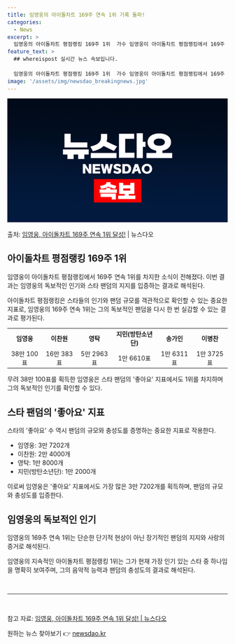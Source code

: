```yaml
---
title: 임영웅의 아이돌차트 169주 연속 1위 기록 돌파!
categories:
  - News
excerpt: >
  임영웅의 아이돌차트 평점랭킹 169주 1위  가수 임영웅이 아이돌차트 평점랭킹에서 169주 연속 1위를 기록…
feature_text: >
  ## whereispost 실시간 뉴스 속보입니다.

  임영웅의 아이돌차트 평점랭킹 169주 1위  가수 임영웅이 아이돌차트 평점랭킹에서 169주 연속 1위를 기록…
image: '/assets/img/newsdao_breakingnews.jpg'
---
```


![뉴스다오 속보](/assets/img/newsdao_breakingnews.jpg)

<p>출처: <a href="https://newsdao.kr/4410" rel="dofollow">임영웅, 아이돌차트 169주 연속 1위 달성!</a> | 뉴스다오</p>

<h2 data-ke-size="size26">아이돌차트 평점랭킹 169주 1위</h2>
임영웅이 아이돌차트 평점랭킹에서 169주 연속 1위를 차지한 소식이 전해졌다. 이번 결과는 임영웅의 독보적인 인기와 스타 팬덤의 지지를 입증하는 결과로 해석된다.

<p data-ke-size="size16">아이돌차트 평점랭킹은 스타들의 인기와 팬덤 규모를 객관적으로 확인할 수 있는 중요한 지표로, 임영웅의 169주 연속 1위는 그의 독보적인 팬덤을 다시 한 번 실감할 수 있는 결과로 평가된다.</p>

<table>
    <tr>
        <td style="text-align: center; height: 17px;"><b>임영웅</b></td>
        <td style="text-align: center; height: 17px;"><b>이찬원</b></td>
        <td style="text-align: center; height: 17px;"><b>영탁</b></td>
        <td style="text-align: center; height: 17px;"><b>지민(방탄소년단)</b></td>
        <td style="text-align: center; height: 17px;"><b>송가인</b></td>
        <td style="text-align: center; height: 17px;"><b>이병찬</b></td>
    </tr>
    <tr>
        <td style="text-align: center; height: 17px;">38만 100표</td>
        <td style="text-align: center; height: 17px;">16만 383표</td>
        <td style="text-align: center; height: 17px;">5만 2963표</td>
        <td style="text-align: center; height: 17px;">1만 6610표</td>
        <td style="text-align: center; height: 17px;">1만 6311표</td>
        <td style="text-align: center; height: 17px;">1만 3725표</td>
    </tr>
</table>

<p data-ke-size="size16">무려 38만 100표를 획득한 임영웅은 스타 팬덤의 '좋아요' 지표에서도 1위를 차지하며 그의 독보적인 인기를 확인할 수 있다.</p>

<h2 data-ke-size="size26">스타 팬덤의 '좋아요' 지표</h2>
스타의 '좋아요' 수 역시 팬덤의 규모와 충성도를 증명하는 중요한 지표로 작용한다.

<ul>
    <li>임영웅: 3만 7202개</li>
    <li>이찬원: 2만 4000개</li>
    <li>영탁: 1만 8000개</li>
    <li>지민(방탄소년단): 1만 2000개</li>
</ul>

<p data-ke-size="size16">이로써 임영웅은 '좋아요' 지표에서도 가장 많은 3만 7202개를 획득하며, 팬덤의 규모와 충성도를 입증한다.</p>

<h2 data-ke-size="size26">임영웅의 독보적인 인기</h2>
임영웅의 169주 연속 1위는 단순한 단기적 현상이 아닌 장기적인 팬덤의 지지와 사랑의 증거로 해석된다.

<p data-ke-size="size16">임영웅의 지속적인 아이돌차트 평점랭킹 1위는 그가 현재 가장 인기 있는 스타 중 하나임을 명확히 보여주며, 그의 음악적 능력과 팬덤의 충성도의 결과로 해석된다.</p>
<p data-ke-size="size16">&nbsp;</p>
<hr>
<p data-ke-size="size16">&nbsp;</p>

참고 자료:
<a href="https://newsdao.kr/4410">임영웅, 아이돌차트 169주 연속 1위 달성! | 뉴스다오</a> 

원하는 뉴스 찾아보기 👉 <a href="https://newsdao.kr" rel="dofollow">newsdao.kr</a>


